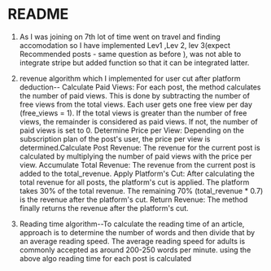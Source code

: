 # README
1.  As I was joining on 7th lot of time went on travel and finding accomodation so I have implemented Lev1 ,Lev 2, lev 3(expect Recommended posts - same question as before
), was not able to integrate stripe but added function so that it can be integrated latter.


2. revenue algorithm which I implemented for user cut after platform deduction--
Calculate Paid Views: For each post, the method calculates the number of paid views. This is done by subtracting the number of free views from the total views. Each user gets one free view per day (free_views = 1). If the total views is greater than the number of free views, the remainder is considered as paid views. If not, the number of paid views is set to 0.
Determine Price per View: Depending on the subscription plan of the post's user, the price per view is determined.Calculate Post Revenue: The revenue for the current post is calculated by multiplying the number of paid views with the price per view.
Accumulate Total Revenue: The revenue from the current post is added to the total_revenue.
Apply Platform's Cut: After calculating the total revenue for all posts, the platform's cut is applied. The platform takes 30% of the total revenue. The remaining 70% (total_revenue * 0.7) is the revenue after the platform's cut.
Return Revenue: The method finally returns the revenue after the platform's cut.

3. Reading time algorithm--To calculate the reading time of an article, approach is to determine the number of words and then divide that by an average reading speed. The average reading speed for adults is commonly accepted as around 200-250 words per minute. using the above algo reading time for each post is calculated
